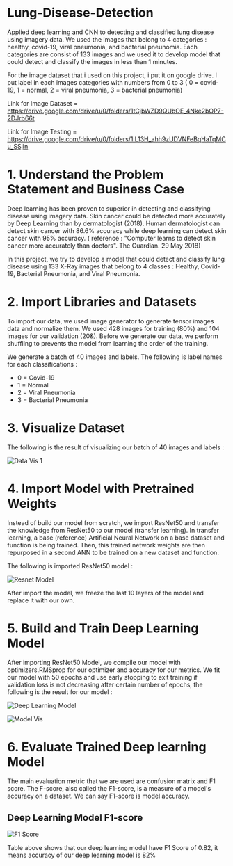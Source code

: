 # Lung-Disease-Detection
Applied deep learning and CNN to detecting and classified lung disease using imagery data. We used the images that belong to 4 categories : healthy, covid-19, viral pneumonia, and bacterial pneunomia. Each categories are consist of 133 images and we used it to develop model that could detect and classify the images in less than 1 minutes.

For the image dataset that i used on this project, i put it on google drive. I put label in each images categories with numbers from 0 to 3 ( 0 = covid-19, 1 = normal, 2 = viral pneumonia, 3 = bacterial pneumonia)

Link for Image Dataset = https://drive.google.com/drive/u/0/folders/1tCjbWZD9QUbOE_4Nke2bOP7-2DJrb66t

Link for Image Testing = https://drive.google.com/drive/u/0/folders/1iL13H_ahh9zUDVNFeBqHaTqMCu_SSjIn

# 1. Understand the Problem Statement and Business Case

Deep learning has been proven to superior in detecting and classifying disease using imagery data. Skin cancer could be detected more accurately by Deep Learning than by dermatologist (2018). Human dermatologist can detect skin cancer with 86.6% accuracy while deep learning can detect skin cancer with 95% accuracy. ( reference : "Computer learns to detect skin cancer more accurately than doctors". The Guardian. 29 May 2018)

In this project, we try to develop a model that could detect and classify lung disease using 133 X-Ray images that belong to 4 classes : Healthy, Covid-19, Bacterial Pneumonia, and Viral Pneumonia.

# 2. Import Libraries and Datasets

To import our data, we used image generator to generate tensor images data and normalize them. We used 428 images for training (80%) and 104 images for our validation (20&). Before we generate our data, we perform shuffling to prevents the model from learning the order of the training.

We generate a batch of 40 images and labels. The following is label names for each classifications :
- 0 = Covid-19
- 1 = Normal
- 2 = Viral Pneumonia
- 3 = Bacterial Pneumonia

# 3. Visualize Dataset

The following is the result of visualizing our batch of 40 images and labels :

![Data Vis 1](https://user-images.githubusercontent.com/107464383/196139006-108342eb-9732-496d-b88d-69e03fbb289a.PNG)

# 4. Import Model with Pretrained Weights

Instead of build our model from scratch, we import ResNet50 and transfer the knowledge from ResNet50 to our model (transfer learning). In transfer learning, a base (reference) Artificial Neural Network on a base dataset and function is being trained. Then, this trained network weights are then repurposed in a second ANN to be trained on a new dataset and function. 

The following is imported ResNet50 model :

![Resnet Model](https://user-images.githubusercontent.com/107464383/196141879-19edf406-0d88-4f59-ae5f-fa44e887fb84.PNG)

After import the model, we freeze the last 10 layers of the model and replace it with our own.

# 5. Build and Train Deep Learning Model

After importing ResNet50 Model, we compile our model with optimizers.RMSprop for our optimizer and accuracy for our metrics. We fit our model with 50 epochs and use early stopping to exit training if validation loss is not decreasing after certain number of epochs, the following is the result for our model :

![Deep Learning Model](https://user-images.githubusercontent.com/107464383/196143740-c3165150-0a01-49f9-b6e9-88691bf305e1.PNG)

![Model Vis](https://user-images.githubusercontent.com/107464383/196144913-91f78762-f1f2-414b-8cae-4d688d96983b.PNG)

# 6. Evaluate Trained Deep learning Model

The main evaluation metric that we are used are confusion matrix and F1 score. The F-score, also called the F1-score, is a measure of a model's accuracy on a dataset. We can say F1-score is model accuracy. 

## Deep Learning Model F1-score

![F1 Score](https://user-images.githubusercontent.com/107464383/196145228-cbed6b74-f641-4f9a-b3ac-b4df2950d822.PNG)

Table above shows that our deep learning model have F1 Score of 0.82, it means accuracy of our deep learning model is 82%









